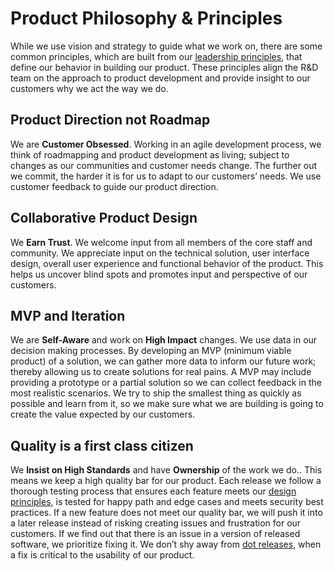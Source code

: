 # Product Philosophy & Principles

While we use vision and strategy to guide what we work on, there are some common principles, which are built from our [leadership principles](https://handbook.mattermost.com/company/about-mattermost#leadership-principles), that define our behavior in building our product.  These principles align the R&D team on the approach to product development and provide insight to our customers why we act the way we do. 

## Product Direction not Roadmap

We are **Customer Obsessed**. Working in an agile development process, we think of roadmapping and product development as living; subject to changes as our communities and customer needs change. The further out we commit, the harder it is for us to adapt to our customers’ needs. We use customer feedback to guide our product direction.  

## Collaborative Product Design

We **Earn Trust**. We welcome input from all members of the core staff and community. We appreciate input on the technical solution, user interface design, overall user experience and functional behavior of the product. This helps us uncover blind spots and promotes input and perspective of our customers.  

## MVP and Iteration

We are **Self-Aware** and work on **High Impact** changes. We use data in our decision making processes. By developing an MVP (minimum viable product) of a solution, we can gather more data to inform our future work; thereby allowing us to create solutions for real pains. A MVP may include providing a prototype or a partial solution so we can collect feedback in the most realistic scenarios. We try to ship the smallest thing as quickly as possible and learn from it, so we make sure what we are building is going to create the value expected by our customers.  

## Quality is a first class citizen

We **Insist on High Standards** and have **Ownership** of the work we do.. This means we keep a high quality bar for our product. Each release we follow a thorough testing process that ensures each feature meets our [design principles](https://docs.mattermost.com/developer/fx-guidelines.html), is tested for happy path and edge cases and meets security best practices. If a new feature does not meet our quality bar, we will push it into a later release instead of risking creating issues and frustration for our customers. If we find out that there is an issue in a version of released software, we prioritize fixing it. We don’t shy away from [dot releases](https://docs.mattermost.com/process/dot-release.html), when a fix is critical to the usability of our product. 
